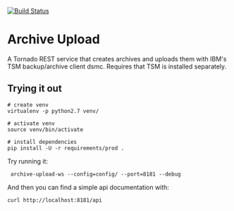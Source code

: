 [![Build Status](https://travis-ci.org/Molmed/snpseq-archive-upload.svg?branch=master)](https://travis-ci.org/Molmed/snpseq-archive-upload)

Archive Upload
=================

A Tornado REST service that creates archives and uploads them with IBM's TSM backup/archive client dsmc. Requires that TSM is installed separately.

Trying it out
-------------

    # create venv
    virtualenv -p python2.7 venv/   

    # activate venv
    source venv/bin/activate

    # install dependencies
    pip install -U -r requirements/prod .

Try running it:

     archive-upload-ws --config=config/ --port=8181 --debug

And then you can find a simple api documentation with:

    curl http://localhost:8181/api

